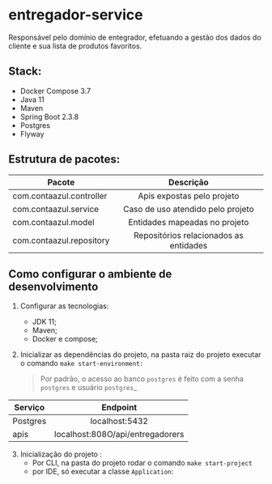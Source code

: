 
# entregador-service

Responsável pelo domínio de entegrador, efetuando a gestão dos dados do cliente e sua lista de produtos
favoritos.

## Stack:
- Docker Compose 3.7
- Java 11
- Maven  
- Spring Boot 2.3.8
- Postgres
- Flyway

## Estrutura de pacotes:

|            Pacote                           |                 Descrição                         |
|---------------------------------------------|:-------------------------------------------------:|
|  com.contaazul.controller                   |  Apis expostas pelo projeto                       |
|  com.contaazul.service                      |  Caso de uso atendido pelo projeto                |
|  com.contaazul.model                        |  Entidades mapeadas no projeto                    |
|  com.contaazul.repository                   |  Repositórios relacionados as entidades           |

## Como configurar o ambiente de desenvolvimento

1. Configurar as tecnologias:
   - JDK 11;
   - Maven;
   - Docker e compose;

2. Inicializar as dependências do projeto, na pasta raiz do projeto executar o comando `make start-environment:`
   >Por padrão, o acesso ao banco `postgres` é feito com a senha `postgres` e usuário `postgres`_


| Serviço    |    Endpoint    |
|------------|:--------------:|
| Postgres   | localhost:5432 |
| apis | localhost:808O/api/entregadorers |


3. Inicialização do projeto :
   - Por CLI, na pasta do projeto rodar o comando `make start-project`
   - por IDE, só executar a classe `Application`:</br>
